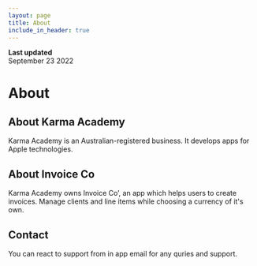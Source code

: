 ```yaml
---
layout: page
title: About
include_in_header: true
---
```


**Last updated**  
September 23 2022

# About

## About Karma Academy
Karma Academy is an Australian-registered business. It develops apps for Apple technologies. 

## About Invoice Co
Karma Academy owns Invoice Co’, an app which helps users to create invoices. Manage clients and line items while choosing a currency of it's own.

## Contact
You can react to support from in app email for any quries and support.


